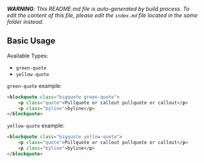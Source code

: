 _**WARNING**: This README.md file is auto-generated by build process. To edit the content of this file, please edit the `index.md` file located in the same folder instead._


## Basic Usage


Available Types:
* `green-quote`
* `yellow-quote`

`green-quote` example:
```html
<blockquote class="bigquote green-quote">
    <p class="quote">Pullquote or callout pullquote or callout</p>
    <p class="byline">byline</p>
</blockquote>
```

`yellow-quote` example:
```html
<blockquote class="bigquote yellow-quote">
    <p class="quote">Pullquote or callout pullquote or callout</p>
    <p class="byline">byline</p>
</blockquote>
```